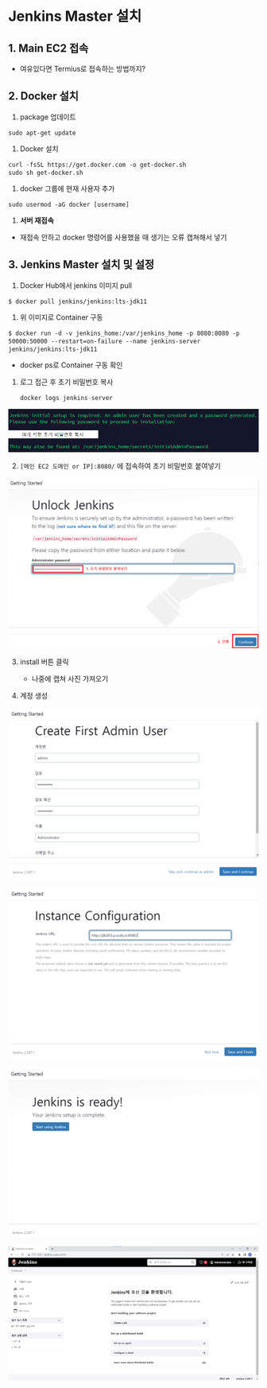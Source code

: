 # Jenkins Master 설치

## 1. Main EC2 접속

- 여유있다면 Termius로 접속하는 방법까지?

## 2. Docker 설치

1. package 업데이트

```
sudo apt-get update
```

1. Docker 설치

```
curl -fsSL https://get.docker.com -o get-docker.sh
sudo sh get-docker.sh
```

1. docker 그룹에 현재 사용자 추가

```
sudo usermod -aG docker [username]
```

1. **서버 재접속**
- 재접속 안하고 docker 명령어를 사용했을 때 생기는 오류 캡쳐해서 넣기

## 3. Jenkins Master 설치 및 설정

1. Docker Hub에서 jenkins 이미지 pull

```
$ docker pull jenkins/jenkins:lts-jdk11
```

1. 위 이미지로 Container 구동

```
$ docker run -d -v jenkins_home:/var/jenkins_home -p 8080:8080 -p 50000:50000 --restart=on-failure --name jenkins-server jenkins/jenkins:lts-jdk11
```

- docker ps로 Container 구동 확인
1. 로그 접근 후 초기 비밀번호 복사
   
   ```jsx
   docker logs jenkins-server
   ```

 

![c5792252539aee58d325e71c9fa9d999e3266fdf.png](README_assets/ac9fba9f151902ae718e4d0c69be706049049b0a.png)

2. `[메인 EC2 도메인 or IP]:8080/` 에 접속하여 초기 비밀번호 붙여넣기

   

![fb1ca6ab0b0dc62d6dcdaa17c9a25513899b9149.png](README_assets/19dcf933d97135ed83572fb0dd29676769ced808.png)

3. install 버튼 클릭
   
   - 나중에 캡쳐 사진 가져오기

4. 계정 생성

![838a036132088283ad44db80deab72dda6ba9792.png](README_assets/a6b3a9693a6c0a265c47830cd85a6259ee970f3b.png)

![6e18cad6bd7d4b61d6463697ee55a747b161c3be.png](README_assets/0014a1ebc2aa0b95215b43405e9a6e2723460ed3.png)

![5c09fcad7150a33be6a048e4a2e724e27f6a953a.png](README_assets/db124486904591ff6520c2779b45e11b23067762.png)

![de5861ca90dd2d0c4ab7d14e5ba77084cd8a0894.png](README_assets/5333b4ee03834c86187cac1d7db1b1d0a52f7bcb.png)